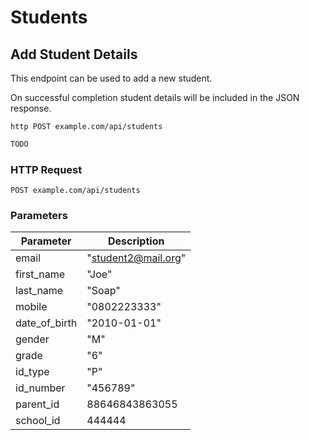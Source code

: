 # Students

## Add Student Details
This endpoint can be used to add a new student.

On successful completion student details will be included in the JSON response.
 
```shell
http POST example.com/api/students
```

```javascript
TODO
```

### HTTP Request

`POST example.com/api/students`

### Parameters

Parameter | Description
--------- | -----------
email | "student2@mail.org"
first_name | "Joe"
last_name | "Soap"
mobile | "0802223333"
date_of_birth | "2010-01-01"
gender | "M"
grade | "6"
id_type | "P"
id_number | "456789"
parent_id | 88646843863055
school_id | 444444
